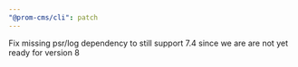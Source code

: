 ```yaml
---
"@prom-cms/cli": patch
---
```


Fix missing psr/log dependency to still support 7.4 since we are are not yet ready for version 8
